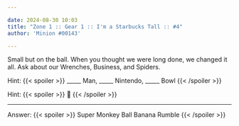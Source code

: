 ```yaml
---

date: 2024-08-30 10:03
title: "Zone 1 :: Gear 1 :: I'm a Starbucks Tall :: #4"
author: 'Minion #00143'

---
```


Small but on the ball. When you thought we were long done, we changed it all. Ask about our Wrenches, Business, and Spiders.

Hint: {{< spoiler >}} _____ Man, _____ Nintendo, _____ Bowl {{< /spoiler >}}

Hint: {{< spoiler >}} :banana: {{< /spoiler >}}

---

Answer: {{< spoiler >}} Super Monkey Ball Banana Rumble {{< /spoiler >}}
